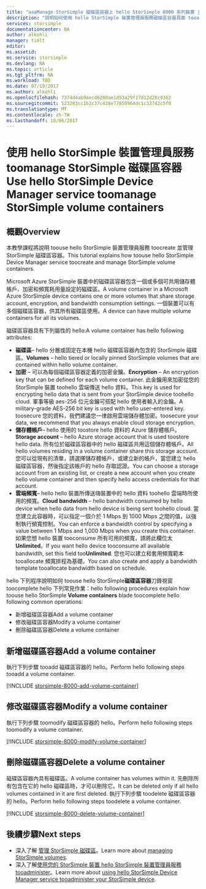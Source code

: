 ```yaml
---
title: "aaaManage StorSimple 磁碟區容器上 hello StorSimple 8000 系列裝置 |Microsoft 文件"
description: "說明如何使用 hello StorSimple 裝置管理員服務磁碟區容器頁面 tooadd、 修改或刪除磁碟區容器。"
services: storsimple
documentationcenter: NA
author: alkohli
manager: timlt
editor: 
ms.assetid: 
ms.service: storsimple
ms.devlang: NA
ms.topic: article
ms.tgt_pltfrm: NA
ms.workload: TBD
ms.date: 07/19/2017
ms.author: alkohli
ms.openlocfilehash: 7374d4ab9aecd6280ae1d93a29f17d12d28c9362
ms.sourcegitcommit: 523283cc1b3c37c428e77850964dc1c33742c5f0
ms.translationtype: MT
ms.contentlocale: zh-TW
ms.lasthandoff: 10/06/2017
---
```

# <a name="use-hello-storsimple-device-manager-service-toomanage-storsimple-volume-containers"></a><span data-ttu-id="1e0d2-103">使用 hello StorSimple 裝置管理員服務 toomanage StorSimple 磁碟區容器</span><span class="sxs-lookup"><span data-stu-id="1e0d2-103">Use hello StorSimple Device Manager service toomanage StorSimple volume containers</span></span>

## <a name="overview"></a><span data-ttu-id="1e0d2-104">概觀</span><span class="sxs-lookup"><span data-stu-id="1e0d2-104">Overview</span></span>
<span data-ttu-id="1e0d2-105">本教學課程將說明 toouse hello StorSimple 裝置管理員服務 toocreate 並管理 StorSimple 磁碟區容器。</span><span class="sxs-lookup"><span data-stu-id="1e0d2-105">This tutorial explains how toouse hello StorSimple Device Manager service toocreate and manage StorSimple volume containers.</span></span>

<span data-ttu-id="1e0d2-106">Microsoft Azure StorSimple 裝置中的磁碟區容器包含一個或多個可共用儲存體帳戶、加密和頻寬耗用量設定的磁碟區。</span><span class="sxs-lookup"><span data-stu-id="1e0d2-106">A volume container in a Microsoft Azure StorSimple device contains one or more volumes that share storage account, encryption, and bandwidth consumption settings.</span></span> <span data-ttu-id="1e0d2-107">一個裝置可以有多個磁碟區容器，供其所有磁碟區使用。</span><span class="sxs-lookup"><span data-stu-id="1e0d2-107">A device can have multiple volume containers for all its volumes.</span></span> 

<span data-ttu-id="1e0d2-108">磁碟區容器具有下列屬性的 hello:</span><span class="sxs-lookup"><span data-stu-id="1e0d2-108">A volume container has hello following attributes:</span></span>

* <span data-ttu-id="1e0d2-109">**磁碟區**– hello 分層或固定在本機 hello 磁碟區容器內包含的 StorSimple 磁碟區。</span><span class="sxs-lookup"><span data-stu-id="1e0d2-109">**Volumes** – hello tiered or locally pinned StorSimple volumes that are contained within hello volume container.</span></span> 
* <span data-ttu-id="1e0d2-110">**加密** – 可以為每個磁碟區容器定義的加密金鑰。</span><span class="sxs-lookup"><span data-stu-id="1e0d2-110">**Encryption** – An encryption key that can be defined for each volume container.</span></span> <span data-ttu-id="1e0d2-111">此金鑰用來加密從您的 StorSimple 裝置 toohello 雲端傳送 hello 資料。</span><span class="sxs-lookup"><span data-stu-id="1e0d2-111">This key is used for encrypting hello data that is sent from your StorSimple device toohello cloud.</span></span> <span data-ttu-id="1e0d2-112">軍事等級 aes-256 位元金鑰可搭配 hello 使用者輸入的金鑰。</span><span class="sxs-lookup"><span data-stu-id="1e0d2-112">A military-grade AES-256 bit key is used with hello user-entered key.</span></span> <span data-ttu-id="1e0d2-113">toosecure 您的資料，我們建議您一律啟用雲端儲存體加密。</span><span class="sxs-lookup"><span data-stu-id="1e0d2-113">toosecure your data, we recommend that you always enable cloud storage encryption.</span></span>
* <span data-ttu-id="1e0d2-114">**儲存體帳戶**– hello 使用的 toostore hello 資料的 Azure 儲存體帳戶。</span><span class="sxs-lookup"><span data-stu-id="1e0d2-114">**Storage account** – hello Azure storage account that is used toostore hello data.</span></span> <span data-ttu-id="1e0d2-115">所有位於磁碟區容器中的 hello 磁碟區共用這個儲存體帳戶。</span><span class="sxs-lookup"><span data-stu-id="1e0d2-115">All hello volumes residing in a volume container share this storage account.</span></span> <span data-ttu-id="1e0d2-116">您可以從現有的清單，請選擇儲存體帳戶，或建立新的帳戶，當您建立 hello 磁碟區容器，然後指定該帳戶的 hello 存取認證。</span><span class="sxs-lookup"><span data-stu-id="1e0d2-116">You can choose a storage account from an existing list, or create a new account when you create hello volume container and then specify hello access credentials for that account.</span></span>
* <span data-ttu-id="1e0d2-117">**雲端頻寬**– hello hello 裝置所傳送嗨裝置中的 hello 資料 toohello 雲端時所使用的頻寬。</span><span class="sxs-lookup"><span data-stu-id="1e0d2-117">**Cloud bandwidth** – hello bandwidth consumed by hello device when hello data from hello device is being sent toohello cloud.</span></span> <span data-ttu-id="1e0d2-118">當您建立此容器時，可以指定一個介於 1 Mbps 到 1000 Mbps 之間的值，以強制執行頻寬控制。</span><span class="sxs-lookup"><span data-stu-id="1e0d2-118">You can enforce a bandwidth control by specifying a value between 1 Mbps and 1,000 Mbps when you create this container.</span></span> <span data-ttu-id="1e0d2-119">如果您想 hello 裝置 tooconsume 所有可用的頻寬，請將此欄位太**Unlimited**。</span><span class="sxs-lookup"><span data-stu-id="1e0d2-119">If you want hello device tooconsume all available bandwidth, set this field too**Unlimited**.</span></span> <span data-ttu-id="1e0d2-120">您也可以建立和套用頻寬範本 tooallocate 頻寬排程為基礎。</span><span class="sxs-lookup"><span data-stu-id="1e0d2-120">You can also create and apply a bandwidth template tooallocate bandwidth based on schedule.</span></span>

<span data-ttu-id="1e0d2-121">hello 下列程序說明如何 toouse hello StorSimple**磁碟區容器**刀鋒視窗 toocomplete hello 下列常見作業：</span><span class="sxs-lookup"><span data-stu-id="1e0d2-121">hello following procedures explain how toouse hello StorSimple **Volume containers** blade toocomplete hello following common operations:</span></span>

* <span data-ttu-id="1e0d2-122">新增磁碟區容器</span><span class="sxs-lookup"><span data-stu-id="1e0d2-122">Add a volume container</span></span>
* <span data-ttu-id="1e0d2-123">修改磁碟區容器</span><span class="sxs-lookup"><span data-stu-id="1e0d2-123">Modify a volume container</span></span>
* <span data-ttu-id="1e0d2-124">刪除磁碟區容器</span><span class="sxs-lookup"><span data-stu-id="1e0d2-124">Delete a volume container</span></span>

## <a name="add-a-volume-container"></a><span data-ttu-id="1e0d2-125">新增磁碟區容器</span><span class="sxs-lookup"><span data-stu-id="1e0d2-125">Add a volume container</span></span>
<span data-ttu-id="1e0d2-126">執行下列步驟 tooadd 磁碟區容器的 hello。</span><span class="sxs-lookup"><span data-stu-id="1e0d2-126">Perform hello following steps tooadd a volume container.</span></span>

[!INCLUDE [storsimple-8000-add-volume-container](../../includes/storsimple-8000-create-volume-container.md)]

## <a name="modify-a-volume-container"></a><span data-ttu-id="1e0d2-127">修改磁碟區容器</span><span class="sxs-lookup"><span data-stu-id="1e0d2-127">Modify a volume container</span></span>
<span data-ttu-id="1e0d2-128">執行下列步驟 toomodify 磁碟區容器的 hello。</span><span class="sxs-lookup"><span data-stu-id="1e0d2-128">Perform hello following steps toomodify a volume container.</span></span>

[!INCLUDE [storsimple-8000-modify-volume-container](../../includes/storsimple-8000-modify-volume-container.md)]

## <a name="delete-a-volume-container"></a><span data-ttu-id="1e0d2-129">刪除磁碟區容器</span><span class="sxs-lookup"><span data-stu-id="1e0d2-129">Delete a volume container</span></span>
<span data-ttu-id="1e0d2-130">磁碟區容器內具有磁碟區。</span><span class="sxs-lookup"><span data-stu-id="1e0d2-130">A volume container has volumes within it.</span></span> <span data-ttu-id="1e0d2-131">先刪除所有包含在它的 hello 磁碟區時，才可以刪除它。</span><span class="sxs-lookup"><span data-stu-id="1e0d2-131">It can be deleted only if all hello volumes contained in it are first deleted.</span></span> <span data-ttu-id="1e0d2-132">執行下列步驟 toodelete 磁碟區容器的 hello。</span><span class="sxs-lookup"><span data-stu-id="1e0d2-132">Perform hello following steps toodelete a volume container.</span></span>

[!INCLUDE [storsimple-8000-delete-volume-container](../../includes/storsimple-8000-delete-volume-container.md)]

## <a name="next-steps"></a><span data-ttu-id="1e0d2-133">後續步驟</span><span class="sxs-lookup"><span data-stu-id="1e0d2-133">Next steps</span></span>
* <span data-ttu-id="1e0d2-134">深入了解 [管理 StorSimple 磁碟區](storsimple-8000-manage-volumes-u2.md)。</span><span class="sxs-lookup"><span data-stu-id="1e0d2-134">Learn more about [managing StorSimple volumes](storsimple-8000-manage-volumes-u2.md).</span></span> 
* <span data-ttu-id="1e0d2-135">深入了解[使用您的 StorSimple 裝置 hello StorSimple 裝置管理員服務 tooadminister](storsimple-8000-manager-service-administration.md)。</span><span class="sxs-lookup"><span data-stu-id="1e0d2-135">Learn more about [using hello StorSimple Device Manager service tooadminister your StorSimple device](storsimple-8000-manager-service-administration.md).</span></span>

